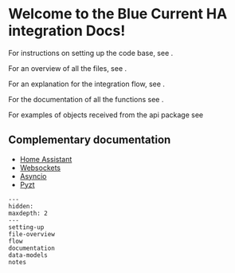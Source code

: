 # Welcome to the Blue Current HA integration Docs!

For instructions on setting up the code base, see [](setting-up).

For an overview of all the files, see [](file-overview).

For an explanation for the integration flow, see [](flow).

For the documentation of all the functions see [](documentation).

For examples of objects received from the api package see [](data-models)

## Complementary documentation

- [Home Assistant](https://developers.home-assistant.io/)
- [Websockets](https://websockets.readthedocs.io/en/stable/)
- [Asyncio](https://docs.python.org/3/library/asyncio.html)
- [Pyzt](https://pypi.org/project/pytz/)

```{toctree}
---
hidden:
maxdepth: 2
---
setting-up
file-overview
flow
documentation
data-models
notes
```
